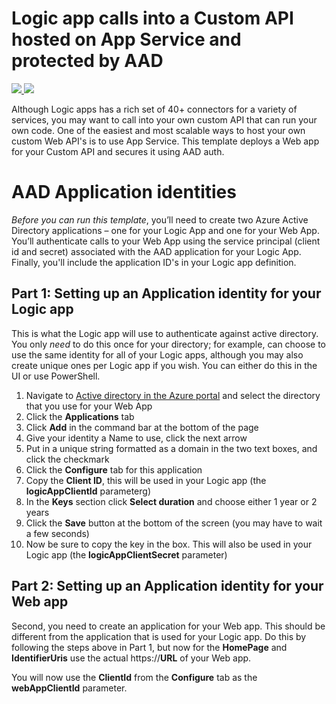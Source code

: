 # Logic app calls into a Custom API hosted on App Service and protected by AAD

<a href="https://portal.azure.com/#create/Microsoft.Template/uri/https%3A%2F%2Fraw.githubusercontent.com%2Fstepsic-microsoft-com%2Fazure-quickstart-templates%2Fmaster%2F201-logic-app-custom-api%2Fazuredeploy.json" target="_blank">
    <img src="http://azuredeploy.net/deploybutton.png"/>
</a>
<a href="http://armviz.io/#/?load=https%3A%2F%2Fraw.githubusercontent.com%2Fstepsic-microsoft-com%2Fazure-quickstart-templates%2Fmaster%2F201-logic-app-custom-api%2Fazuredeploy.json" target="_blank">
    <img src="http://armviz.io/visualizebutton.png"/>
</a>

Although Logic apps has a rich set of 40+ connectors for a variety of services, you may want to call into your own custom API that can run your own code. One of the easiest and most scalable ways to host your own custom Web API's is to use App Service. This template deploys a Web app for your Custom API and secures it using AAD auth.

# AAD Application identities

*Before you can run this template*, you’ll  need to create two Azure Active Directory applications – one for your Logic App and one for your Web App.  You’ll authenticate calls to your Web App using the service principal (client id and secret) associated with the AAD application for your Logic App. Finally, you'll include the application ID's in your Logic app definition. 

## Part 1: Setting up an Application identity for your Logic app

This is what the Logic app will use to authenticate against active directory. You only *need* to do this once for your directory; for example, can choose to use the same identity for all of your Logic apps, although you may also create unique ones per Logic app if you wish. You can either do this in the UI or use PowerShell.

1. Navigate to [Active directory in the Azure portal](https://manage.windowsazure.com/#Workspaces/ActiveDirectoryExtension/directory) and select the directory that you use for your Web App
2. Click the **Applications** tab
3. Click **Add** in the command bar at the bottom of the page
4. Give your identity a Name to use, click the next arrow
5. Put in a unique string formatted as a domain in the two text boxes, and click the checkmark
6. Click the **Configure** tab for this application
7. Copy the **Client ID**, this will be used in your Logic app (the **logicAppClientId** parameterg)
8. In the **Keys** section click **Select duration** and choose either 1 year or 2 years
9. Click the **Save** button at the bottom of the screen (you may have to wait a few seconds)
10. Now be sure to copy the key in the box. This will also be used in your Logic app (the **logicAppClientSecret** parameter)

## Part 2: Setting up an Application identity for your Web app

Second, you need to create an application for your Web app. This should be different from the application that is used for your Logic app. Do this by following the steps above in Part 1, but now for the **HomePage** and **IdentifierUris** use the actual https://**URL** of your Web app.

You will now use the **ClientId** from the **Configure** tab as the **webAppClientId** parameter.
